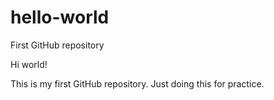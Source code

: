 # hello-world
First GitHub repository

Hi world!

This is my first GitHub repository. Just doing this for practice.
